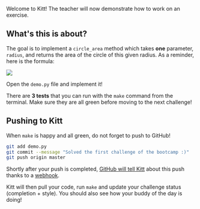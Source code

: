 Welcome to Kitt! The teacher will now demonstrate how to work on an exercise.

## What's this is about?

The goal is to implement a `circle_area` method which takes **one** parameter,
`radius`, and returns the area of the circle of this given radius. As a reminder,
here is the formula:

![](https://raw.githubusercontent.com/lewagon/fullstack-images/master/ruby/area-circle.png)

Open the `demo.py` file and implement it!

There are **3 tests** that you can run with the `make` command from the terminal. Make sure they are all green before moving to the next challenge!

## Pushing to Kitt

When `make` is happy and all green, do not forget to push to GitHub!

```bash
git add demo.py
git commit --message "Solved the first challenge of the bootcamp :)"
git push origin master
```

Shortly after your push is completed, [GitHub will tell Kitt](https://sebastien.saunier.me/blog/2014/04/21/practical-example-of-using-git-in-a-school.html) about this push thanks to a [webhook](https://developer.github.com/webhooks/).

Kitt will then pull your code, run `make` and update your challenge status (completion + style). You should also see how your buddy of the day is doing!
